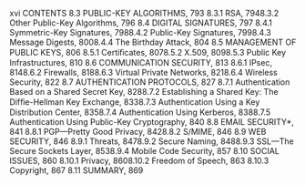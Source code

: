xvi CONTENTS
8.3 PUBLIC-KEY ALGORITHMS, 793
8.3.1 RSA, 7948.3.2 Other Public-Key Algorithms, 796
8.4 DIGITAL SIGNATURES, 797
8.4.1 Symmetric-Key Signatures, 7988.4.2 Public-Key Signatures, 7998.4.3 Message Digests, 8008.4.4 The Birthday Attack, 804
8.5 MANAGEMENT OF PUBLIC KEYS, 806
8.5.1 Certiﬁcates, 8078.5.2 X.509, 8098.5.3 Public Key Infrastructures, 810
8.6 COMMUNICATION SECURITY, 813
8.6.1 IPsec, 8148.6.2 Firewalls, 8188.6.3 Virtual Private Networks, 8218.6.4 Wireless Security, 822
8.7 AUTHENTICATION PROTOCOLS, 827
8.7.1 Authentication Based on a Shared Secret Key, 8288.7.2 Establishing a Shared Key: The Difﬁe-Hellman Key Exchange, 8338.7.3 Authentication Using a Key Distribution Center, 8358.7.4 Authentication Using Kerberos, 8388.7.5 Authentication Using Public-Key Cryptography, 840
8.8 EMAIL SECURITY*, 841
8.8.1 PGP—Pretty Good Privacy, 8428.8.2 S/MIME, 846
8.9 WEB SECURITY, 846
8.9.1 Threats, 8478.9.2 Secure Naming, 8488.9.3 SSL—The Secure Sockets Layer, 8538.9.4 Mobile Code Security, 857
8.10 SOCIAL ISSUES, 860
8.10.1 Privacy, 8608.10.2 Freedom of Speech, 863
8.10.3 Copyright, 867
8.11 SUMMARY, 869